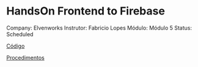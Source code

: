 # HandsOn Frontend to Firebase

Company: Elvenworks
Instrutor: Fabricio Lopes
Módulo: Módulo 5
Status: Scheduled

[Código](HandsOn%20Frontend%20to%20Firebase%206d1bdfb848d3489b8934a129a228419b/Co%CC%81digo%202c87a8b6fe064b69ba8785c158479fd3.md)

[Procedimentos](HandsOn%20Frontend%20to%20Firebase%206d1bdfb848d3489b8934a129a228419b/Procedimentos%200ee6aa003698464fbf513fb3dbefdec4.md)